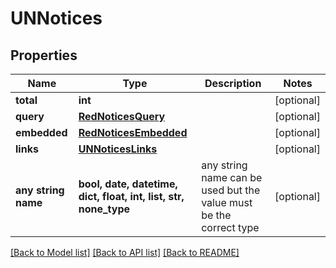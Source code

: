 # UNNotices


## Properties
Name | Type | Description | Notes
------------ | ------------- | ------------- | -------------
**total** | **int** |  | [optional] 
**query** | [**RedNoticesQuery**](RedNoticesQuery.md) |  | [optional] 
**embedded** | [**RedNoticesEmbedded**](RedNoticesEmbedded.md) |  | [optional] 
**links** | [**UNNoticesLinks**](UNNoticesLinks.md) |  | [optional] 
**any string name** | **bool, date, datetime, dict, float, int, list, str, none_type** | any string name can be used but the value must be the correct type | [optional]

[[Back to Model list]](../README.md#documentation-for-models) [[Back to API list]](../README.md#documentation-for-api-endpoints) [[Back to README]](../README.md)


